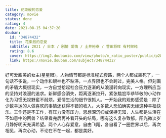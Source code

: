 ```yaml
---
title: 花束般的恋爱
category: movie
status: done
rating: 4
date: 2021-08-15 04:37:20
douban:
  id: "34874432"
  title: 花束般的恋爱
  subtitle: 2021 / 日本 / 剧情 爱情 / 土井裕泰 / 菅田将晖 有村架纯
  rating: 8.6
  cover: https://img2.doubanio.com/view/photo/m_ratio_poster/public/p2868462052.jpg
  link: https://movie.douban.com/subject/34874432/
---
```


好可爱甜美的女主(星星眼)，人物情节都是标准程式套路，两个人都成熟死了，一句话不多说，一个动作和眼神也不粘滞，一点界限也不会跨过，完美人格。但刻画的矛盾大概很现实，一方自觉拾起社会压力逐渐的从浪漫转向现实，一方理所应当的坚持对浪漫的追求。新鲜感会消失，距离逐渐拉开，紧张尴尬毕恭毕敬的小动作化为习惯无视野蛮不耐烦。爱情生活的细节很抓人。一开始我的观影感受是：除了少数幸运的人做喜欢的事情还获得不错的收入，大多数人恐怕确实无缘这种幸福快乐。工作还是不工作，有压力没有压力，思想深沉抑或保持无知，人生都是生活在不如意中的困兽？结果看完后再补看开头的结局，哪有这么复杂致郁，阳光微淡岁月静好明天充满希望。两个人心存爱意，自由飞翔，各自看了一圈世界以后，再次相见，再次心动，不论在不在一起，都是美好。
